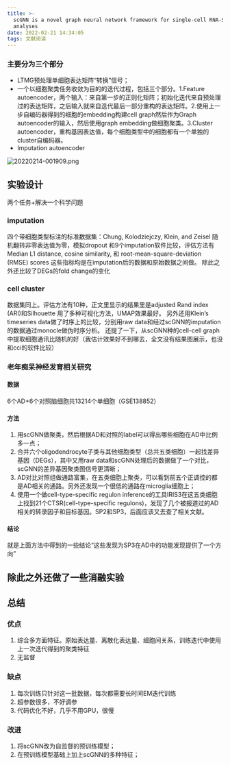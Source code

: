 ```yaml
---
title: >-
  scGNN is a novel graph neural network framework for single-cell RNA-Seq
  analyses
date: 2022-02-21 14:34:05
tags: 文献阅读
---
```


### 主要分为三个部分

- LTMG预处理单细胞表达矩阵“转换”信号；
- 一个以细胞聚类任务收敛为目的的迭代过程，包括三个部分。1.Feature autoencoder，两个输入：来自第一步的正则化矩阵；初始化迭代来自预处理过的表达矩阵，之后输入就来自迭代最后一部分重构的表达矩阵。2.使用上一步自编码器得到的细胞的embedding构建cell graph然后作为Graph autoencoder的输入，然后使用graph embedding做细胞聚类。3.Cluster autoencoder，重构基因表达值，每个细胞类型中的细胞都有一个单独的cluster自编码器。
- Imputation autoencoder

<!--more-->

![20220214-001909.png](https://tianchi-public.oss-cn-hangzhou.aliyuncs.com/public/files/forum/167776903484921341677769034376.png)
## 实验设计
两个任务+解决一个科学问题

### imputation
四个带细胞类型标注的标准数据集：Chung, Kolodziejczy, Klein, and Zeisel
随机翻转非零表达值为零，模拟dropout
和9个imputation软件比较，评估方法有Median L1 distance, cosine similarity, 和 root-mean-square-deviation (RMSE) scores 这些指标均是在imputation后的数据和原始数据之间做。
除此之外还比较了DEGs的fold change的变化

### cell cluster
数据集同上。评估方法有10种，正文里显示的结果里是adjusted Rand index (ARI)和Silhouette
用了多种可视化方法，UMAP效果最好。
另外还用Klein’s timeseries data做了时序上的比较，分别用raw data和经过scGNN的imputation的数据通过monocle做伪时序分析。
还提了一下，从scGNN种的cell-cell graph中提取细胞通讯比随机的好（我估计效果好不到哪去，全文没有结果图展示，也没和cci的软件比较）

### 老年痴呆神经发育相关研究

#### 数据
6个AD+6个对照脑细胞共13214个单细胞（GSE138852）

#### 方法

1. 用scGNN做聚类，然后根据AD和对照的label可以得出哪些细胞在AD中比例多一点；
2. 合并六个oligodendrocyte子类与其他细胞类型（总共五类细胞）一起找差异基因（DEGs），其中又用raw data和scGNN处理后的数据做了一个对比，scGNN的差异基因聚类图信号更清晰；
3. AD对比对照组做通路富集，在五类细胞上聚类，可以看到前五个正调控的都是AD相关的通路。另外还发现一个很低的通路在microglia细胞上；
4. 使用一个做cell-type-specific regulon inference的工具IRIS3在这五类细胞上找到21个CTSR(cell-type-specific regulons)，发现了几个被报道过的AD相关的转录因子和目标基因。SP2和SP3，后面应该又去查了相关文献。

#### 结论
就是上面方法中得到的一些结论“这些发现为SP3在AD中的功能发现提供了一个方向”

## 除此之外还做了一些消融实验

## 总结

### 优点

1. 综合多方面特征。原始表达量、离散化表达量、细胞间关系，训练迭代中使用上一次迭代得到的聚类特征
2. 无监督

### 缺点

1. 每次训练只针对这一批数据，每次都需要长时间EM迭代训练
2. 超参数很多，不好调参
3. 代码优化不好，几乎不用GPU，很慢

### 改进

1. 将scGNN改为自监督的预训练模型；
2. 在预训练模型基础上加上scGNN的多种特征；
